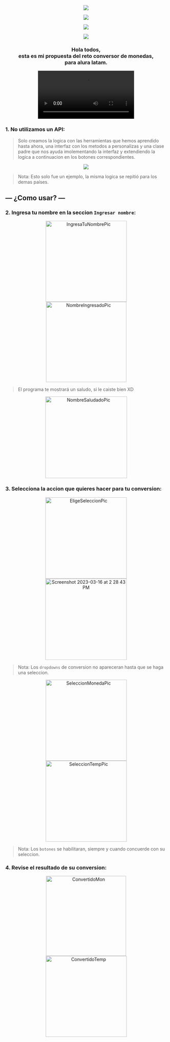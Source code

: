 <p align="center">
  <img src="https://user-images.githubusercontent.com/9090903/225730781-b446b875-1e27-4d11-99cb-f079098765a4.png">
</p>

<p align="center">
  <img src="https://img.shields.io/github/last-commit/irandisdev/challengeconversor">
</p>

<p align="center">
  <img src="https://img.shields.io/github/followers/irandisdev?style=social">
</p>
<p align="center">
  <img src="https://img.shields.io/twitter/url?style=social&url=https%3A%2F%2Ftwitter.com%2Fiamirandis">
</p>
<h3 align="center">Hola todos, <br>esta es mi propuesta del reto conversor de monedas, <br>para alura latam.</h3>
<p align="center">
  <video src="https://user-images.githubusercontent.com/9090903/225792813-a7ab65b9-3e12-48f4-aa54-f875530f5740.mp4" width="auto" height="auto" style="margin: 0 auto" controls>
  </video>
</p>

### 1. No utilizamos un API:
> Solo creamos la logica con las herramientas que hemos aprendido hasta ahora, una interfaz con los metodos a personalizas y una clase padre que nos ayuda imolementando la interfaz y extendiendo la logica a continuacion en los botones correspondientes.

<p align="center">
  <img src="https://user-images.githubusercontent.com/9090903/225732089-8697fd60-9b6c-4e09-b892-951653b88b72.png">
</p>

> Nota: Esto solo fue un ejemplo, la misma logica se repitió para los demas países.
## — ¿Como usar? —
### 2. Ingresa tu nombre en la seccion `Ingresar nombre`:

<p align="center">
<img width="253" alt="IngresaTuNombrePic" src="https://user-images.githubusercontent.com/9090903/225730848-ffbcad22-684b-4303-82cc-566a6d59a8ce.png">
<img width="251" alt="NombreIngresadoPic" src="https://user-images.githubusercontent.com/9090903/225730845-e417d8a6-43ab-49e8-87aa-8474396a3d63.png">
</p>

> El programa te mostrará un saludo, si le caiste bien XD
<p align="center">
<img width="255" alt="NombreSaludadoPic" src="https://user-images.githubusercontent.com/9090903/225730842-b159f803-88f3-4a13-83b5-eba0e8bf1d03.png">
</p>

### 3. Selecciona la accion que quieres hacer para tu conversion:

<p align="center">
<img width="254" alt="EligeSeleccionPic" src="https://user-images.githubusercontent.com/9090903/225730834-360608e3-b03e-4d66-a314-fc2f4b46d679.png">
<img width="254" alt="Screenshot 2023-03-16 at 2 28 43 PM" src="https://user-images.githubusercontent.com/9090903/225730829-b726edaf-fee7-439c-9551-f5345eeb1ff8.png">
</p>

> Nota: Los `dropdowns` de conversion no apareceran hasta que se haga una seleccion.

<p align="center">
<img width="253" alt="SeleccionMonedaPic" src="https://user-images.githubusercontent.com/9090903/225730826-d40be033-5ee7-4ecc-a0ac-8bcba26c7105.png">
<img width="253" alt="SeleccionTempPic" src="https://user-images.githubusercontent.com/9090903/225730821-4e758da9-7cd4-466e-8e82-111720b6c190.png">
</p>

> Nota: Los `botones` se habilitaran, siempre y cuando concuerde con su seleccion.


### 4. Revise el resultado de su conversion:

<p align="center">
<img width="250" alt="ConvertidoMon" src="https://user-images.githubusercontent.com/9090903/225730817-c985f457-9193-4708-8146-bb783f06df4e.png">
<img width="253" alt="ConvertidoTemp" src="https://user-images.githubusercontent.com/9090903/225730810-22109c45-564c-4b06-84dc-067c1685bae1.png"> 
</p>

